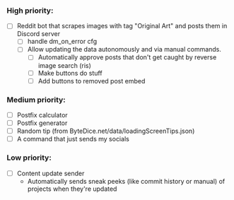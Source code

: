 ### High priority:
- [ ] Reddit bot that scrapes images with tag "Original Art" and posts them in Discord server
  - [ ] handle dm_on_error cfg
  - [ ] Allow updating the data autonomously and via manual commands.
    - [ ] Automatically approve posts that don't get caught by reverse image search (ris)
    - [ ] Make buttons do stuff
    - [ ] Add buttons to removed post embed
    <!-- - [ ] 10-minute schedule for updating Discord channel (IMPOSSIBLE / REALLY FUCKING HARD) -->

### Medium priority:
- [ ] Postfix calculator
- [ ] Postfix generator
- [ ] Random tip (from ByteDice.net/data/loadingScreenTips.json)
- [ ] A command that just sends my socials

### Low priority:
- [ ] Content update sender
  * Automatically sends sneak peeks (like commit history or manual) of projects when they're updated